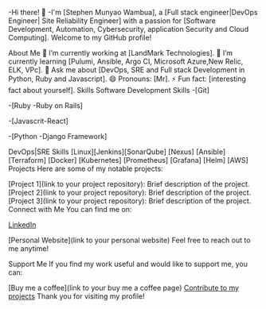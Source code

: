 -Hi there! 👋
-I'm [Stephen Munyao Wambua], a [Full stack engineer|DevOps Engineer| Site Reliability Engineer] with a passion for [Software Development, Automation, Cybersecurity, application Security and Cloud Computing]. Welcome to my GitHub profile!

About Me
🔭 I’m currently working at [LandMark Technologies].
🌱 I’m currently learning [Pulumi, Ansible, Argo CI, Microsoft Azure,New Relic, ELK, VPc].
💬 Ask me about [DevOps, SRE and Full stack Development in Python, Ruby and Javascript].
😄 Pronouns: [Mr].
⚡ Fun fact: [interesting fact about yourself].
Skills
Software Development Skills
-[Git]

-[Ruby -Ruby on Rails]

-[Javascrit-React]

-[Python -Django Framework]

DevOps|SRE Skills
[Linux][Jenkins][SonarQube] [Nexus] [Ansible] [Terraform] [Docker] [Kubernetes] [Prometheus] [Grafana] [Helm] [AWS]
Projects
Here are some of my notable projects:

[Project 1](link to your project repository): Brief description of the project.
[Project 2](link to your project repository): Brief description of the project.
[Project 3](link to your project repository): Brief description of the project.
Connect with Me
You can find me on:

[LinkedIn](https://www.linkedin.com/in/stephen-wambua-devops/)

[Personal Website](link to your personal website)
Feel free to reach out to me anytime!

Support Me
If you find my work useful and would like to support me, you can:

[Buy me a coffee](link to your buy me a coffee page)
[Contribute to my projects](https://github.com/steve2030)
Thank you for visiting my profile!
